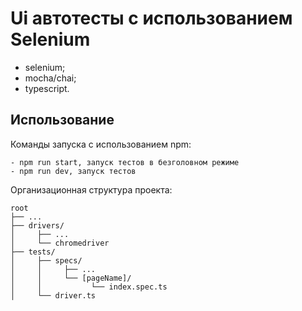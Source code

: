 # Ui автотесты с использованием Selenium

-   selenium;
-   mocha/chai;
-   typescript.

## Использование

Команды запуска с использованием npm:

```
- npm run start, запуск тестов в безголовном режиме
- npm run dev, запуск тестов
```

Организационная структура проекта:

```
root
├── ...
├── drivers/
│     ├── ...
│     └── chromedriver
├── tests/
│     ├── specs/
│     │     ├── ...
│     │     └── [pageName]/
│     │           └── index.spec.ts
│     └── driver.ts
```
